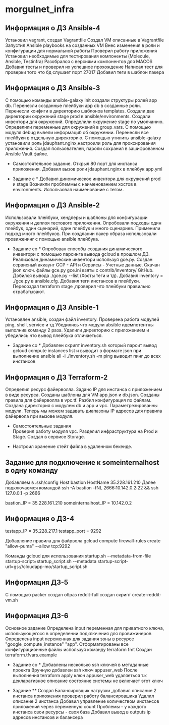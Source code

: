 # morgulnet_infra
## Информация о ДЗ Ansible-4
 Установил vagrant, создал Vagrantfile
 Создал VM описанные в Vagrantfile
 Запустил Ansible playbooks на созданных VM
 Внес изменения в роли и конфигурации для нормальной работы
 Проверил работу приложения
 Установил необходимые для тестирования компоненты (Molecule, Ansible, Testinfra)
 Разобрался с версиями компонентов для MACOS
 Добавил тесты и проверил их успешное прохождение
 Написал тест для проверки того что бд слушает порт 27017
 Добавил теги в шаблон пакера

## Информация о ДЗ Ansible-3
 С помощью команды ansible-galaxy init создали структуры ролей app db.
 Перенесли созданные плейбуки app db в созданные роли.
 Перенесли конфиги в директорию шаблонов templates.
 Создали две директории окружений stage prod в ansible/environments.
 Создали инвентори для окружений.
 Определили окружение stage по умолчанию.
 Определили переменные для окружений в group_vars.
 С помощью модуля debug вывели информациб об окружении.
 Перенесли все плейбуки в отдельную директорию.
 С помощью утилиты ansible-galaxy установили роль jdauphant.nginx,настроили роль для проксирования приложения.
 Создал пользователей, пароли сохранил в зашифрованном Ansible Vault файле.
 
 * Самостоятельное задание.
 Открыл 80 порт для инстанса приложения.
 Добавил вызов роли jdauphant.nginx в плейбук app.yml

 * Задание с * 
 Добавил диномическое инвентори для окружений prod и stage
 Возникли проблеммы с наименованием хостов в environments. Использовал наименование с тегом. 


## Информация о ДЗ Ansible-2
 Использовали плейбуки, хендлеры и шаблоны для конфигурации окружения и деплоя тестового приложения.
 Опробовали подходы один плейбук, один сценарий, один плейбук и много сценариев.
 Применили подход много плейбуков.
 При создлании пакер образа использовали провиженинг с помощью ansible плейбука.

 * Задание со *
  Опробован способы создания динамического инвентори с помощью парсинга вывода gcloud в прошлом ДЗ.
  Реализован динамические инвентори используя gce.py.
  Создан сервисный аккаунт GCP - API и Сервисы - Учетные данные.
  Скачан json ключ. файлы gce.py gce.ini взяты с contrib/inventory/ GitHub.
  Добился вывода ./gce.py --list (Хосты теги и тд).
  Добавил inventory = ./gce.py в ansible.cfg.
  Добавил теги инстансов в плейбуки.
  Пересоздал terraform stage ,проверил что плейбуки правильно отрабатывают.


## Информация о ДЗ Ansible-1
 Установлен ansible, создан файл inventory.
 Проверена работа модулей ping, shell, service и тд
 Убедились что модули absible идемпотентны выполнив команду 2 раза.
 Удалили директорию с приложением и убедились что вывод плейбука отличаеться.
 
 * Задание со *
   Добавлен скрипт inventory.sh который парсит вывод gcloud compute instances list и выводит в формате json
   при выполнение ansible all -i ./inventory.sh -m ping выводит пинг до всех инстансов
    
## Информация о ДЗ Terraform-2
 Определил ресурс файерволла.
 Задано IP для инстанса с приложением в виде ресурса.
 Созданы шаблоны для VM app.json и db.json.
 Созданы правила для файерволла в vpc.tf.
 Разбил конфигурация по файлам.
 Создана директория с модулем db и app и vpc.
 Параметрезированны модули.
 Теперь мы можем задавать диапазоны IP адресов
 для правила файервола при вызове модуля.
 
 * Самостоятельные задания  
  Проверил работу модуля vpc.
  Разделил инфраструктура на Prod и Stage.
  Создал в сервисе Storage.

 * Настроил хранение стейт файла в удаленном бекенде.  
  
## Задание для подключение к someinternalhost в одну команду

 Добавляем в .ssh/config
 Host bastion
 HostName 35.228.161.210
 Далее подключаемся командой
 ssh -A bastion -fNL 2666:10.142.0.2:22 && ssh 127.0.0.1 -p 2666

 bastion_IP = 35.228.161.210
 someinternalhost_IP = 10.142.0.2

## Информация о ДЗ-4

 testapp_IP = 35.228.217.1
 testapp_port = 9292

 Добавление правила для файрвола
 gcloud compute firewall-rules create "allow-puma" --allow tcp:9292

 Команды gcloud для использования startup.sh
 --metadata-from-file startup-script=startup_script.sh
 --metadata startup-script-url=gs://cloudapp-mo/startup_script.sh

## Информация ДЗ-5

 С помощью packer создан образ reddit-full
 создан скрипт create-reddit-vm.sh

## Информация ДЗ-6

 Основное задание
 Определена input переменная для приватного ключа, использующегося в определении подключения для провижинеров
 Определена input переменная для задания зоны в ресурсе "google_compute_instance" "app".
 Отформатированы все конфигурационные файлы используя команду terraform fmt
 Создан terraform.tfvars.example

* Задание со *
 Добавлены несколько ssh ключей в метаданные проекта
 Вручную добавлен ssh ключ appuser_web
 После выполнения terraform apply ключ appuser_web удаляеться
 т.к декларативное описание состояние системы не включает этот ключ  

* Задание **
 Создал Балансировшик нагрузки ,добавил описание 2 инстанса приложения
 проверил работу балансировшика
 Удалил описание 2 инстанса
 Добавил управление количеством инстансов приложений через переменную count
 Проблемы - у каждого инстанса свои ресурсы - своя база
 Добавил вывод в outputs ip адресов инстансов и балансера  
